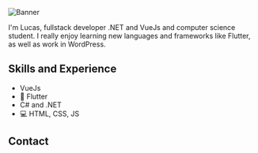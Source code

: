 ![Banner](https://imgur.com/bSQDEI5.jpg)

I'm Lucas, fullstack developer .NET and VueJs and computer science student. I really enjoy learning new languages and frameworks like Flutter, as well as work in WordPress.

## Skills and Experience
*   VueJs
* 📱 Flutter
* C# and .NET
* 💻 HTML, CSS, JS

## Contact


